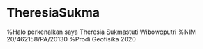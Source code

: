 # TheresiaSukma
%Halo perkenalkan saya Theresia Sukmastuti Wibowoputri
%NIM 20/462158/PA/20130
%Prodi Geofisika 2020
